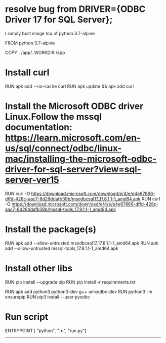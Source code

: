 # resolve bug from  DRIVER={ODBC Driver 17 for SQL Server};

[url]: https://stackoverflow.com/questions/44527452/cant-open-lib-odbc-driver-13-for-sql-server-sym-linking-issue

I simply built image top of python:3.7-alpine

FROM python:3.7-alpine

COPY . /app/.
WORKDIR /app

# Install curl
RUN apk add --no-cache curl
RUN apk update && apk add curl

# Install the Microsoft ODBC driver Linux.Follow the mssql documentation: https://learn.microsoft.com/en-us/sql/connect/odbc/linux-mac/installing-the-microsoft-odbc-driver-for-sql-server?view=sql-server-ver15
RUN curl -O https://download.microsoft.com/download/e/4/e/e4e67866-dffd-428c-aac7-8d28ddafb39b/msodbcsql17_17.8.1.1-1_amd64.apk
RUN curl -O https://download.microsoft.com/download/e/4/e/e4e67866-dffd-428c-aac7-8d28ddafb39b/mssql-tools_17.8.1.1-1_amd64.apk

# Install the package(s)
RUN apk add --allow-untrusted msodbcsql17_17.8.1.1-1_amd64.apk
RUN apk add --allow-untrusted mssql-tools_17.8.1.1-1_amd64.apk

# Install other libs
RUN pip install --upgrade pip
RUN pip install -r requirements.txt

RUN apk add python3 python3-dev g++ unixodbc-dev
RUN python3 -m ensurepip
RUN pip3 install --user pyodbc

# Run script
ENTRYPOINT [ "python", "-u", "run.py"]

-------------------------------------------------------------------------------------------------------------------